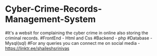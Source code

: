 # Cyber-Crime-Records-Management-System
#It's a websit for complaining the cyber crime in online also storing the criminal records.
#FrontEnd - Html and Css
#Backend - php
#Database - Mysql(sql)
#For any queries you can connect me on social media -https://linktr.ee/shaileshsrinivas